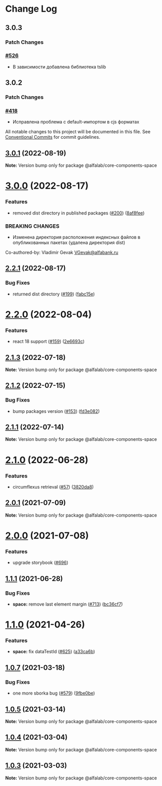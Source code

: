 # Change Log

## 3.0.3

### Patch Changes

### [#526](https://github.com/core-ds/core-components/pull/526)

-   В зависимости добавлена библиотека tslib

## 3.0.2

### Patch Changes

### [#418](https://github.com/core-ds/core-components/pull/418)

-   Исправлена проблема с default-импортом в cjs форматах

All notable changes to this project will be documented in this file.
See [Conventional Commits](https://conventionalcommits.org) for commit guidelines.

## [3.0.1](https://github.com/core-ds/core-components/compare/@alfalab/core-components-space@3.0.0...@alfalab/core-components-space@3.0.1) (2022-08-19)

**Note:** Version bump only for package @alfalab/core-components-space

# [3.0.0](https://github.com/core-ds/core-components/compare/@alfalab/core-components-space@2.2.1...@alfalab/core-components-space@3.0.0) (2022-08-17)

### Features

-   removed dist directory in published packages ([#200](https://github.com/core-ds/core-components/issues/200)) ([8af8fee](https://github.com/core-ds/core-components/commit/8af8fee53ca0bd19fa2d1ca1422e0df23096e2c8))

### BREAKING CHANGES

-   Изменена директория расположения индексных файлов в опубликованных пакетах (удалена
    директория dist)

Co-authored-by: Vladimir Gevak <VGevak@alfabank.ru>

## [2.2.1](https://github.com/core-ds/core-components/compare/@alfalab/core-components-space@2.2.0...@alfalab/core-components-space@2.2.1) (2022-08-17)

### Bug Fixes

-   returned dist directory ([#199](https://github.com/core-ds/core-components/issues/199)) ([fabc15e](https://github.com/core-ds/core-components/commit/fabc15effa1457ca65ec7238206f1b1fc2a2a613))

# [2.2.0](https://github.com/core-ds/core-components/compare/@alfalab/core-components-space@2.1.3...@alfalab/core-components-space@2.2.0) (2022-08-04)

### Features

-   react 18 support ([#159](https://github.com/core-ds/core-components/issues/159)) ([2e6693c](https://github.com/core-ds/core-components/commit/2e6693c62f534e333aadb7d3fff4ffd78ac84c63))

## [2.1.3](https://github.com/core-ds/core-components/compare/@alfalab/core-components-space@2.1.2...@alfalab/core-components-space@2.1.3) (2022-07-18)

**Note:** Version bump only for package @alfalab/core-components-space

## [2.1.2](https://github.com/core-ds/core-components/compare/@alfalab/core-components-space@2.1.1...@alfalab/core-components-space@2.1.2) (2022-07-15)

### Bug Fixes

-   bump packages version ([#153](https://github.com/core-ds/core-components/issues/153)) ([fd3e082](https://github.com/core-ds/core-components/commit/fd3e08205672129cdce04e1000c673f2cd9c10da))

## [2.1.1](https://github.com/core-ds/core-components/compare/@alfalab/core-components-space@2.1.0...@alfalab/core-components-space@2.1.1) (2022-07-14)

**Note:** Version bump only for package @alfalab/core-components-space

# [2.1.0](https://github.com/core-ds/core-components/compare/@alfalab/core-components-space@2.0.3...@alfalab/core-components-space@2.1.0) (2022-06-28)

### Features

-   circumflexus retrieval ([#57](https://github.com/core-ds/core-components/issues/57)) ([3820da8](https://github.com/core-ds/core-components/commit/3820da818bcdcbee6904c648b3e29c3c828fe202))

## [2.0.1](https://github.com/core-ds/core-components/compare/@alfalab/core-components-space@2.0.0...@alfalab/core-components-space@2.0.1) (2021-07-09)

**Note:** Version bump only for package @alfalab/core-components-space

# [2.0.0](https://github.com/core-ds/core-components/compare/@alfalab/core-components-space@1.1.1...@alfalab/core-components-space@2.0.0) (2021-07-08)

### Features

-   upgrade storybook ([#696](https://github.com/core-ds/core-components/issues/696))

## [1.1.1](https://github.com/core-ds/core-components/compare/@alfalab/core-components-space@1.1.0...@alfalab/core-components-space@1.1.1) (2021-06-28)

### Bug Fixes

-   **space:** remove last element margin ([#713](https://github.com/core-ds/core-components/issues/713)) ([bc36cf7](https://github.com/core-ds/core-components/commit/bc36cf7db35cbd7c5d36c178a50bbd27d2f11b0c))

# [1.1.0](https://github.com/core-ds/core-components/compare/@alfalab/core-components-space@1.0.7...@alfalab/core-components-space@1.1.0) (2021-04-26)

### Features

-   **space:** fix dataTestId ([#625](https://github.com/core-ds/core-components/issues/625)) ([a33ca6b](https://github.com/core-ds/core-components/commit/a33ca6ba791a43252b09c5a6d81dbd206aaec2d7))

## [1.0.7](https://github.com/core-ds/core-components/compare/@alfalab/core-components-space@1.0.5...@alfalab/core-components-space@1.0.7) (2021-03-18)

### Bug Fixes

-   one more sborka bug ([#579](https://github.com/core-ds/core-components/issues/579)) ([9fbe0be](https://github.com/core-ds/core-components/commit/9fbe0beca56ec5971de78b3f6cda25305b260efc))

## [1.0.5](https://github.com/core-ds/core-components/compare/@alfalab/core-components-space@1.0.4...@alfalab/core-components-space@1.0.5) (2021-03-14)

**Note:** Version bump only for package @alfalab/core-components-space

## [1.0.4](https://github.com/core-ds/core-components/compare/@alfalab/core-components-space@1.0.3...@alfalab/core-components-space@1.0.4) (2021-03-04)

**Note:** Version bump only for package @alfalab/core-components-space

## [1.0.3](https://github.com/core-ds/core-components/compare/@alfalab/core-components-space@1.0.2...@alfalab/core-components-space@1.0.3) (2021-03-03)

**Note:** Version bump only for package @alfalab/core-components-space
